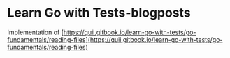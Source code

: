 # Learn Go with Tests-blogposts

Implementation of [https://quii.gitbook.io/learn-go-with-tests/go-fundamentals/reading-files](https://quii.gitbook.io/learn-go-with-tests/go-fundamentals/reading-files)
